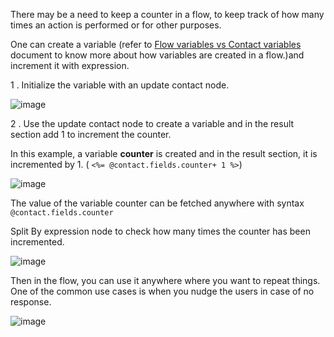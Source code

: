 There may be a need to keep a counter in a flow, to keep track of how many times an action is performed or for other purposes.

One can create a variable (refer to [Flow variables vs Contact variables](https://glific.slab.com/public/posts/9qlaxpa3) document to know more about how variables are created in a flow.)and increment it with expression.

1 .  Initialize the variable with an update contact node.

![image](https://user-images.githubusercontent.com/32592458/219549880-09d87622-c9af-47ae-a805-444ebad0b59a.png)



2 . Use the update contact node to create a variable and in the result section add 1 to increment the counter.

In this example, a variable **counter** is created and in the result section, it is incremented by 1. (  `<%= @contact.fields.counter+ 1 %>`)

![image](https://user-images.githubusercontent.com/32592458/219549894-df6cc95b-ceb0-4a14-bd84-5d6e02ac99a7.png)



The value of the variable counter can be fetched anywhere with syntax `@contact.fields.counter`

Split By expression node to check how many times the counter has been incremented.

![image](https://user-images.githubusercontent.com/32592458/219549910-66d9af32-4f00-48d8-8809-d72b5b2d0f4f.png)

Then in the flow, you can use it anywhere where you want to repeat things. One of the common use cases is when you nudge the users in case of no response.



![image](https://user-images.githubusercontent.com/32592458/219549928-b51c2294-8b4c-4412-ba35-48c6bb13140f.png)

